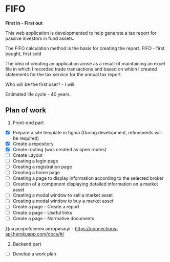 # FIFO 
 **First in - First out**
 
This web application is developmented to help generate a tax report for passive investors in fund assets.

The FIFO calculation method is the basis for creating the report. FIFO - first bought, first sold

The idea of creating an application arose as a result of maintaining an excel file in which I recorded trade transactions and based on which I created statements for the tax service for the annual tax report

Who will be the first user? - I will.

Estimated life cycle - 40 years.

## Plan of work

1. Front-end part
- [x] Prepare a site template in figma (During development, refinements will be required)
- [x] Create a repository
- [x] Create routing (was created as open routes)
- [ ] Create Layout
- [ ] Creating a login page
- [ ] Creating a registration page
- [ ] Creating a home page
- [ ] Creating a page to display information according to the selected broker
- [ ] Creation of a component displaying detailed information on a market asset
- [ ] Сreating a modal window to sell a market asset
- [ ] Сreating a modal window to buy a market asset
- [ ] Create a page - Create a report
- [ ] Create a page - Useful links
- [ ] Create a page - Normative documents

Для розроблення авторизації - https://connections-api.herokuapp.com/docs/#/

2. Backend part
- [ ] Develop a work plan




